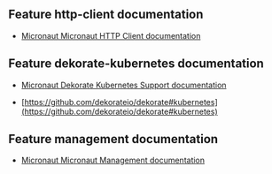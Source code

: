 ## Feature http-client documentation

- [Micronaut Micronaut HTTP Client documentation](https://docs.micronaut.io/latest/guide/index.html#httpClient)

## Feature dekorate-kubernetes documentation

- [Micronaut Dekorate Kubernetes Support documentation](https://micronaut-projects.github.io/micronaut-kubernetes/latest/guide/index.html)

- [https://github.com/dekorateio/dekorate#kubernetes](https://github.com/dekorateio/dekorate#kubernetes)

## Feature management documentation

- [Micronaut Micronaut Management documentation](https://docs.micronaut.io/latest/guide/index.html#management)

